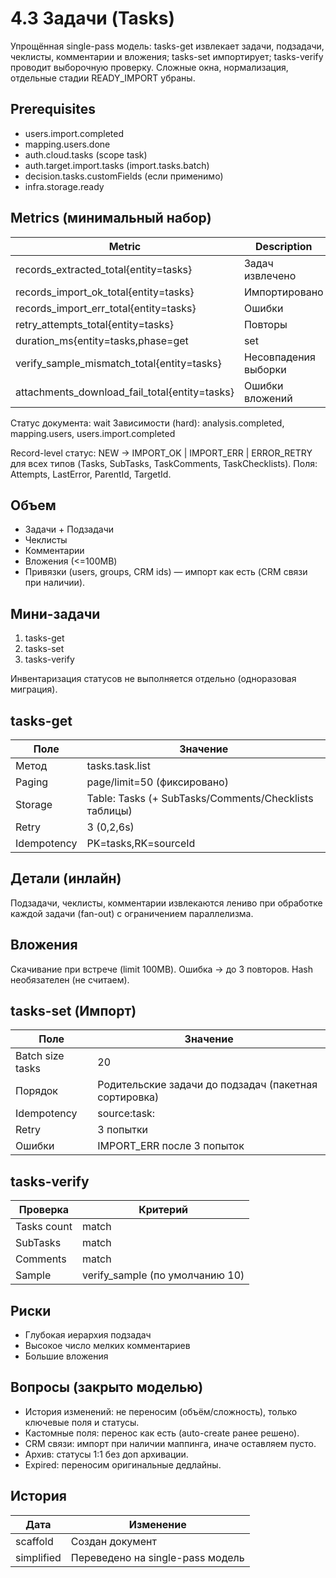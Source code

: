 # 4.3 Задачи (Tasks)

Упрощённая single-pass модель: tasks-get извлекает задачи, подзадачи, чеклисты, комментарии и вложения; tasks-set импортирует; tasks-verify проводит выборочную проверку. Сложные окна, нормализация, отдельные стадии READY_IMPORT убраны.

## Prerequisites
- users.import.completed
- mapping.users.done
- auth.cloud.tasks (scope task)
- auth.target.import.tasks (import.tasks.batch)
- decision.tasks.customFields (если применимо)
- infra.storage.ready

## Metrics (минимальный набор)
| Metric | Description |
|--------|-------------|
| records_extracted_total{entity=tasks} | Задач извлечено |
| records_import_ok_total{entity=tasks} | Импортировано |
| records_import_err_total{entity=tasks} | Ошибки |
| retry_attempts_total{entity=tasks} | Повторы |
| duration_ms{entity=tasks,phase=get|set|verify} | Длительность фаз |
| verify_sample_mismatch_total{entity=tasks} | Несовпадения выборки |
| attachments_download_fail_total{entity=tasks} | Ошибки вложений |
Статус документа: wait
Зависимости (hard): analysis.completed, mapping.users, users.import.completed

Record-level статус: NEW -> IMPORT_OK | IMPORT_ERR | ERROR_RETRY для всех типов (Tasks, SubTasks, TaskComments, TaskChecklists). Поля: Attempts, LastError, ParentId, TargetId.

## Объем
- Задачи + Подзадачи
- Чеклисты
- Комментарии
- Вложения (<=100MB)
- Привязки (users, groups, CRM ids) — импорт как есть (CRM связи при наличии).

## Мини-задачи
1. tasks-get
2. tasks-set
3. tasks-verify

Инвентаризация статусов не выполняется отдельно (одноразовая миграция).

## tasks-get
| Поле | Значение |
|------|----------|
| Метод | tasks.task.list |
| Paging | page/limit=50 (фиксировано) |
| Storage | Table: Tasks (+ SubTasks/Comments/Checklists таблицы) |
| Retry | 3 (0,2,6s) |
| Idempotency | PK=tasks,RK=sourceId |

## Детали (инлайн)
Подзадачи, чеклисты, комментарии извлекаются лениво при обработке каждой задачи (fan-out) с ограничением параллелизма.

## Вложения
Скачивание при встрече (limit 100MB). Ошибка -> до 3 повторов. Hash необязателен (не считаем).

## tasks-set (Импорт)
| Поле | Значение |
|------|----------|
| Batch size tasks | 20 |
| Порядок | Родительские задачи до подзадач (пакетная сортировка) |
| Idempotency | source:task:<id> |
| Retry | 3 попытки |
| Ошибки | IMPORT_ERR после 3 попыток |

## tasks-verify
| Проверка | Критерий |
|----------|----------|
| Tasks count | match |
| SubTasks | match |
| Comments | match |
| Sample | verify_sample (по умолчанию 10) |

## Риски
- Глубокая иерархия подзадач
- Высокое число мелких комментариев
- Большие вложения

## Вопросы (закрыто моделью)
- История изменений: не переносим (объём/сложность), только ключевые поля и статусы.
- Кастомные поля: перенос как есть (auto-create ранее решено).
- CRM связи: импорт при наличии маппинга, иначе оставляем пусто.
- Архив: статусы 1:1 без доп архивации.
- Expired: переносим оригинальные дедлайны.

## История
| Дата | Изменение |
|------|-----------|
| scaffold | Создан документ |
| simplified | Переведено на single-pass модель |
